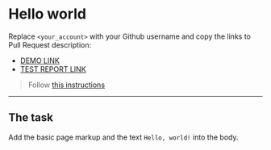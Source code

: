 # Hello world
Replace `<your_account>` with your Github username and copy the links to Pull Request description:
- [DEMO LINK](https://NikiforovSG.github.io/layout_hello-world/)
- [TEST REPORT LINK](https://NikiforovSG.github.io/layout_hello-world/report/html_report/)

> Follow [this instructions](https://mate-academy.github.io/layout_task-guideline/#how-to-solve-the-layout-tasks-on-github)
___

## The task 
Add the basic page markup and the text `Hello, world!` into the body.
